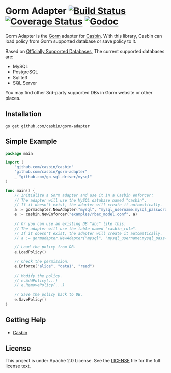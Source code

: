 Gorm Adapter [![Build Status](https://travis-ci.org/casbin/gorm-adapter.svg?branch=master)](https://travis-ci.org/casbin/gorm-adapter) [![Coverage Status](https://coveralls.io/repos/github/casbin/gorm-adapter/badge.svg?branch=master)](https://coveralls.io/github/casbin/gorm-adapter?branch=master) [![Godoc](https://godoc.org/github.com/casbin/gorm-adapter?status.svg)](https://godoc.org/github.com/casbin/gorm-adapter)
====

Gorm Adapter is the [Gorm](https://github.com/jinzhu/gorm) adapter for [Casbin](https://github.com/casbin/casbin). With this library, Casbin can load policy from Gorm supported database or save policy to it.

Based on [Officially Supported Databases](http://jinzhu.me/gorm/database.html), The current supported databases are:

- MySQL
- PostgreSQL
- Sqlite3
- SQL Server

You may find other 3rd-party supported DBs in Gorm website or other places.

## Installation

    go get github.com/casbin/gorm-adapter

## Simple Example

```go
package main

import (
	"github.com/casbin/casbin"
	"github.com/casbin/gorm-adapter"
	_ "github.com/go-sql-driver/mysql"
)

func main() {
	// Initialize a Gorm adapter and use it in a Casbin enforcer:
	// The adapter will use the MySQL database named "casbin".
	// If it doesn't exist, the adapter will create it automatically.
	a := gormadapter.NewAdapter("mysql", "mysql_username:mysql_password@tcp(127.0.0.1:3306)/") // Your driver and data source. 
	e := casbin.NewEnforcer("examples/rbac_model.conf", a)
	
	// Or you can use an existing DB "abc" like this:
    // The adapter will use the table named "casbin_rule".
    // If it doesn't exist, the adapter will create it automatically.
    // a := gormadapter.NewAdapter("mysql", "mysql_username:mysql_password@tcp(127.0.0.1:3306)/abc", true)

	// Load the policy from DB.
	e.LoadPolicy()
	
	// Check the permission.
	e.Enforce("alice", "data1", "read")
	
	// Modify the policy.
	// e.AddPolicy(...)
	// e.RemovePolicy(...)
	
	// Save the policy back to DB.
	e.SavePolicy()
}
```

## Getting Help

- [Casbin](https://github.com/casbin/casbin)

## License

This project is under Apache 2.0 License. See the [LICENSE](LICENSE) file for the full license text.
